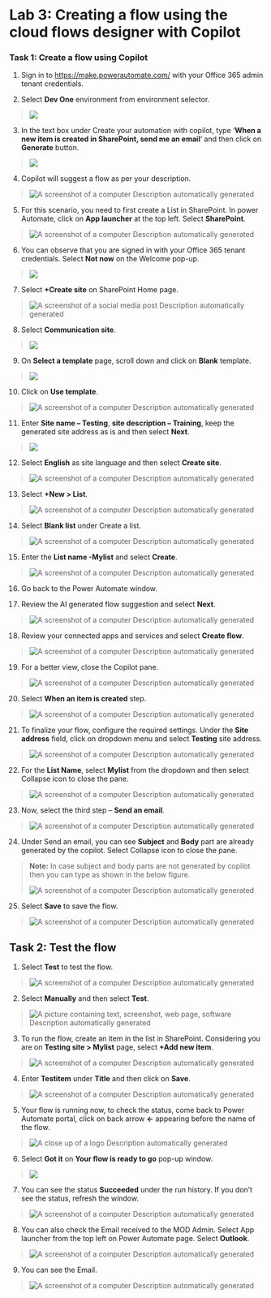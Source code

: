 # **Lab 3: Creating a flow using the cloud flows designer with Copilot**

### **Task 1: Create a flow using Copilot**

1.  Sign in to <https://make.powerautomate.com/> with your Office 365
    admin tenant credentials.

2.  Select **Dev One** environment from environment selector.

> ![](./media/image1.png)

3.  In the text box under Create your automation with copilot, type
    ‘**When a new item is created in SharePoint, send me an email**’ and
    then click on **Generate** button.

> ![](./media/image2.png)

4.  Copilot will suggest a flow as per your description.

> ![A screenshot of a computer Description automatically
> generated](./media/image3.png)

5.  For this scenario, you need to first create a List in SharePoint. In
    power Automate, click on **App launcher** at the top left. Select
    **SharePoint**.

> ![A screenshot of a computer Description automatically
> generated](./media/image4.png)

6.  You can observe that you are signed in with your Office 365 tenant
    credentials. Select **Not now** on the Welcome pop-up.

> ![](./media/image5.png)

7.  Select **+Create site** on SharePoint Home page.

> ![A screenshot of a social media post Description automatically
> generated](./media/image6.png)

8.  Select **Communication site**.

> ![](./media/image7.png)

9.  On **Select a template** page, scroll down and click on **Blank**
    template.

> ![](./media/image8.png)

10. Click on **Use template**.

> ![A screenshot of a computer Description automatically
> generated](./media/image9.png)

11. Enter **Site name – Testing**, **site description – Training**, keep
    the generated site address as is and then select **Next**.

> ![](./media/image10.png)

12. Select **English** as site language and then select **Create site**.

> ![A screenshot of a computer Description automatically
> generated](./media/image11.png)

13. Select **+New \> List**.

> ![A screenshot of a computer Description automatically
> generated](./media/image12.png)

14. Select **Blank list** under Create a list.

> ![A screenshot of a computer Description automatically
> generated](./media/image13.png)

15. Enter the **List name -Mylist** and select **Create**.

> ![A screenshot of a computer Description automatically
> generated](./media/image14.png)

16. Go back to the Power Automate window.

17. Review the AI generated flow suggestion and select **Next**.

> ![A screenshot of a computer Description automatically
> generated](./media/image15.png)

18. Review your connected apps and services and select **Create flow**.

> ![A screenshot of a computer Description automatically
> generated](./media/image16.png)

19. For a better view, close the Copilot pane.

> ![A screenshot of a computer Description automatically
> generated](./media/image17.png)

20. Select **When an item is created** step.

> ![A screenshot of a computer Description automatically
> generated](./media/image18.png)

21. To finalize your flow, configure the required settings. Under the
    **Site address** field, click on dropdown menu and select
    **Testing** site address.

> ![A screenshot of a computer Description automatically
> generated](./media/image19.png)

22. For the **List Name**, select **Mylist** from the dropdown and then
    select Collapse icon to close the pane.

> ![A screenshot of a computer Description automatically
> generated](./media/image20.png)

23. Now, select the third step – **Send an email**.

> ![A screenshot of a computer Description automatically
> generated](./media/image21.png)

24. Under Send an email, you can see **Subject** and **Body** part are
    already generated by the copilot. Select Collapse icon to close the
    pane.

> **Note:** In case subject and body parts are not generated by copilot
> then you can type as shown in the below figure.
>
> ![A screenshot of a computer Description automatically
> generated](./media/image22.png)

25. Select **Save** to save the flow.

> ![A screenshot of a computer Description automatically
> generated](./media/image23.png)

## **Task 2: Test the flow**

1.  Select **Test** to test the flow.

> ![A screenshot of a computer Description automatically
> generated](./media/image24.png)

2.  Select **Manually** and then select **Test**.

> ![A picture containing text, screenshot, web page, software
> Description automatically generated](./media/image25.png)

3.  To run the flow, create an item in the list in SharePoint.
    Considering you are on **Testing site \> Mylist** page, select
    **+Add new item**.

> ![A screenshot of a computer Description automatically
> generated](./media/image26.png)

4.  Enter **Testitem** under **Title** and then click on **Save**.

> ![A screenshot of a computer Description automatically
> generated](./media/image27.png)

5.  Your flow is running now, to check the status, come back to Power
    Automate portal, click on back arrow **\<-** appearing before the
    name of the flow.

> ![A close up of a logo Description automatically
> generated](./media/image28.png)

6.  Select **Got it** on **Your flow is ready to go** pop-up window.

> ![](./media/image29.png)

7.  You can see the status **Succeeded** under the run history. If you
    don’t see the status, refresh the window.

> ![A screenshot of a computer Description automatically
> generated](./media/image30.png)

8.  You can also check the Email received to the MOD Admin. Select App
    launcher from the top left on Power Automate page. Select
    **Outlook**.

> ![A screenshot of a computer Description automatically
> generated](./media/image31.png)

9.  You can see the Email.

> ![A screenshot of a computer Description automatically
> generated](./media/image32.png)
